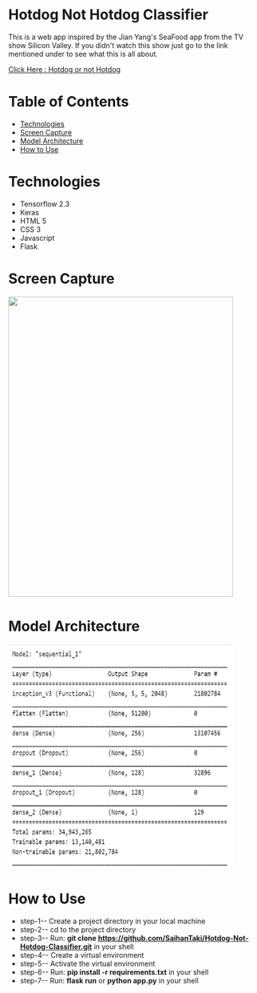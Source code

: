 # **Hotdog Not Hotdog Classifier**

This is a web app inspired by the Jian Yang's SeaFood app from the TV show Silicon Valley. If you didn't watch this show just go to the link mentioned under to see what this is all about.

<a href = "https://youtu.be/pqTntG1RXSY">Click Here : Hotdog or not Hotdog</a>

# **Table of Contents**

-   [Technologies](#Technologies)
-   [Screen Capture](#Screen-Capture)
-   [Model Architecture](#Model-Architecture)
-   [How to Use](#How-to-Use)

# **Technologies**

-   Tensorflow 2.3
-   Keras
-   HTML 5
-   CSS 3
-   Javascript
-   Flask

# **Screen Capture**

<img src="static/app.gif" width="450" height="600" />
<br>

# **Model Architecture**

<img src="static/model_architecture.png" width="450" height="450" />
<br>

# **How to Use**

-   step-1-- Create a project directory in your local machine
-   step-2-- cd to the project directory
-   step-3-- Run: **git clone https://github.com/SaihanTaki/Hotdog-Not-Hotdog-Classifier.git** in your shell
-   step-4-- Create a virtual environment
-   step-5-- Activate the virtual environment
-   step-6-- Run: **pip install -r requirements.txt** in your shell
-   step-7-- Run: **flask run** or **python app.py** in your shell
